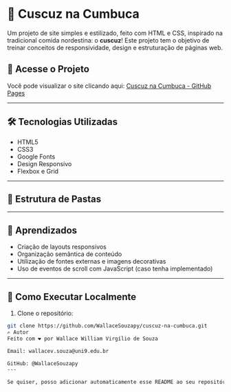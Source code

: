 # 🥣 Cuscuz na Cumbuca

Um projeto de site simples e estilizado, feito com HTML e CSS, inspirado na tradicional comida nordestina: o **cuscuz**! Este projeto tem o objetivo de treinar conceitos de responsividade, design e estruturação de páginas web.

## 🔗 Acesse o Projeto

Você pode visualizar o site clicando aqui: [Cuscuz na Cumbuca - GitHub Pages](https://wallacesouzapy.github.io/cuscuz-na-cumbuca/)

---


## 🛠️ Tecnologias Utilizadas

- HTML5
- CSS3
- Google Fonts
- Design Responsivo
- Flexbox e Grid

---

## 📁 Estrutura de Pastas


---

## 🧠 Aprendizados

- Criação de layouts responsivos
- Organização semântica de conteúdo
- Utilização de fontes externas e imagens decorativas
- Uso de eventos de scroll com JavaScript (caso tenha implementado)

---

## 🚀 Como Executar Localmente

1. Clone o repositório:
```bash
git clone https://github.com/WallaceSouzapy/cuscuz-na-cumbuca.git
✍️ Autor
Feito com ❤️ por Wallace William Virgílio de Souza

Email: wallacev.souza@uni9.edu.br

GitHub: @WallaceSouzapy
---

Se quiser, posso adicionar automaticamente esse README ao seu repositório e te mostrar como subir. Deseja isso?
